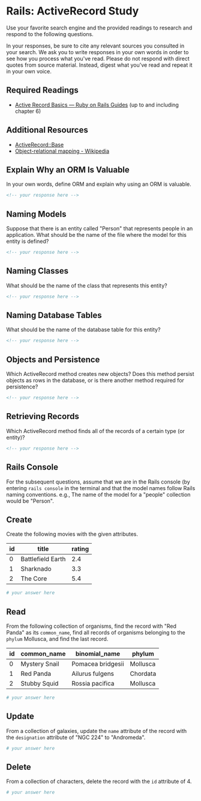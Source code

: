 # Rails: ActiveRecord Study

Use your favorite search engine and the provided readings to research and
respond to the following questions.

In your responses, be sure to cite any relevant sources you consulted in your
search. We ask you to write responses in your own words in order to see how you
process what you've read. Please do not respond with direct quotes from source
material. Instead, digest what you've read and repeat it in your own voice.

## Required Readings

-   [Active Record Basics — Ruby on Rails Guides](http://guides.rubyonrails.org/active_record_basics.html)
    (up to and including chapter 6)

## Additional Resources
-   [ActiveRecord::Base](http://api.rubyonrails.org/classes/ActiveRecord/Base.html)
-   [Object-relational mapping - Wikipedia](https://en.wikipedia.org/wiki/Object-relational_mapping)

## Explain Why an ORM Is Valuable

In your own words, define ORM and explain why using an ORM is valuable.

```md
<!-- your response here -->
```

## Naming Models

Suppose that there is an entity called "Person" that represents people in an
application. What should be the name of the file where the model for this entity
is defined?

```md
<!-- your response here -->
```

## Naming Classes

What should be the name of the class that represents this entity?

```md
<!-- your response here -->
```

## Naming Database Tables

What should be the name of the database table for this entity?

```md
<!-- your response here -->
```

## Objects and Persistence

Which ActiveRecord method creates new objects? Does this method persist objects
as rows in the database, or is there another method required for persistence?

```md
<!-- your response here -->
```

## Retrieving Records

Which ActiveRecord method finds all of the records of a certain type (or
entity)?

```md
<!-- your response here -->
```

## Rails Console

For the subsequent questions, assume that we are in the Rails console (by
entering `rails console` in the terminal and that the model names follow Rails
naming conventions.  e.g., The name of the model for a "people" collection would
be "Person".

## Create

Create the following movies with the given attributes.

| id | title | rating |
| --- | --- | --- |
| 0 | Battlefield Earth | 2.4 |
| 1 | Sharknado | 3.3 |
| 2 | The Core | 5.4 |

```ruby
# your answer here
```

## Read

From the following collection of organisms, find the record with "Red Panda" as
its `common_name`, find all records of organisms belonging to the `phylum`
Mollusca, and find the last record.

| id | common_name | binomial_name | phylum |
| --- | --- | --- | --- |
| 0 | Mystery Snail | Pomacea bridgesii | Mollusca |
| 1 | Red Panda | Ailurus fulgens | Chordata |
| 2 | Stubby Squid | Rossia pacifica | Mollusca |

```ruby
# your answer here
```

## Update

From a collection of galaxies, update the `name` attribute of the record with
the `designation` attribute of "NGC 224" to "Andromeda".

```ruby
# your answer here
```

## Delete

From a collection of characters, delete the record with the `id` attribute of 4.

```ruby
# your answer here
```
